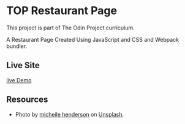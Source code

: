 # TOP Restaurant Page

This project is part of The Odin Project curriculum.

A Restaurant Page Created Using JavaScript and CSS and Webpack bundler.

## Live Site

[live Demo](https://rahhaly-restaurent-page.netlify.app/)

## Resources

- Photo by [micheile henderson](https://unsplash.com/fr/@micheile?utm_source=unsplash&utm_medium=referral&utm_content=creditCopyText) on [Unsplash](https://unsplash.com/backgrounds/things/food?utm_source=unsplash&utm_medium=referral&utm_content=creditCopyText).
